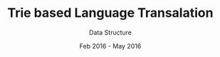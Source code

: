 ---
title: Trie based Language Transalation
subtitle: Data Structure
layout: default
modal-id: 3
date: Feb 2016 - May 2016
img: trie.png
thumbnail: trie.png
alt: Trie based Language Transalation
project-date: April 2014
category: Data Structures and Algorithms
description: Made a simple and time complexity effective translation using trie. It was implemented for a very small database of words for English to French translation along with Auto Complete functionality of trie as well for both French and English.
---